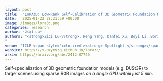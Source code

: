 ```yaml
---
layout: post
title:  "LoRA3D: Low-Rank Self-Calibration of 3D Geometric Foundation Models"
date:   2025-01-22 22:21:59 +00:00
image: /images/lora3d.png
categories: research
author: "Ziqi Lu"
authors: "<strong>Ziqi Lu</strong>, Heng Yang, Danfei Xu, Boyi Li, Boris Ivanovic, Marco Pavone, Yue Wang
"
venue: "ICLR <span style='color:red'><strong> Spotlight </strong></span>"
website: https://520xyxyzq.github.io/lora3d/
arxiv: https://arxiv.org/abs/2412.07746
---
```


Self-specialization of 3D geometric foundation models (e.g. DUSt3R) to target scenes using sparse RGB images *on a single GPU within just 5 min*.